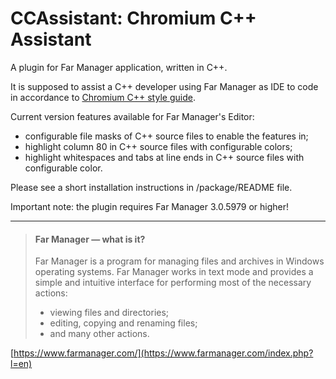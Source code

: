 # CCAssistant: Chromium C++ Assistant #
A plugin for Far Manager application, written in C++.

It is supposed to assist a C++ developer using Far Manager as IDE to code in
accordance to [Chromium C++ style guide](https://chromium.googlesource.com/chromium/src/+/master/styleguide/c++/c++.md).

Current version features available for Far Manager's Editor:

  * configurable file masks of C++ source files to enable the features in;
  * highlight column 80 in C++ source files with configurable colors;
  * highlight whitespaces and tabs at line ends in C++ source files with
    configurable color.

Please see a short installation instructions in /package/README file.

Important note: the plugin requires Far Manager 3.0.5979 or higher!
           
--------------------------------------------------------------------------------
          
>
> #### Far Manager — what is it? ####
> 
> Far Manager is a program for managing files and archives in Windows operating
> systems. Far Manager works in text mode and provides a simple and intuitive
> interface for performing most of the necessary actions:
>
> * viewing files and directories;
> * editing, copying and renaming files;
> * and many other actions.
>
[https://www.farmanager.com/](https://www.farmanager.com/index.php?l=en)
